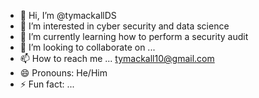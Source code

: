 - 👋 Hi, I’m @tymackallDS
- 👀 I’m interested in cyber security and data science
- 🌱 I’m currently learning how to perform a security audit
- 💞️ I’m looking to collaborate on ...
- 📫 How to reach me ... tymackall10@gmail.com  
- 😄 Pronouns: He/Him
- ⚡ Fun fact: ... 

<!---
tymackallDS/tymackallDS is a ✨ special ✨ repository because its `README.md` (this file) appears on your GitHub profile.
You can click the Preview link to take a look at your changes.
--->
